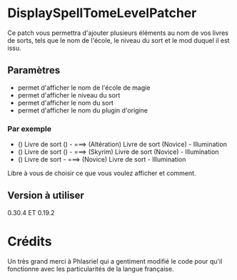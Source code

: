 # DisplaySpellTomeLevelPatcher

Ce patch vous permettra d'ajouter plusieurs éléments au nom de vos livres de sorts, tels que le nom de l'école, le niveau du sort et le mod duquel il est issu.

## Paramètres

- <school> permet d'afficher le nom de l'école de magie
- <level> permet d'afficher le niveau du sort
- <spell> permet d'afficher le nom du sort
- <plugin> permet d'afficher le nom du plugin d'origine

### Par exemple
  
- (<school>) Livre de sort (<level>) - <spell> ===> (Altération) Livre de sort (Novice) - Illumination
- (<plugin>) Livre de sort (<level>) - <spell> ===> (Skyrim) Livre de sort (Novice) - Illumination
- (<level>) Livre de sort - <spell> ===> (Novice) Livre de sort - Illumination

Libre à vous de choisir ce que vous voulez afficher et comment.
## Version à utiliser
  0.30.4 ET 0.19.2
  
# Crédits
Un très grand merci à Phlasriel qui a gentiment modifié le code pour qu'il fonctionne avec les particularités de la langue française.
